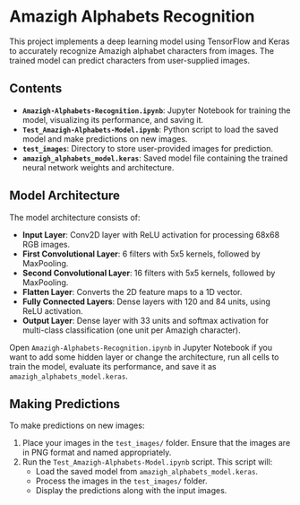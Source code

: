 # Amazigh Alphabets Recognition

This project implements a deep learning model using TensorFlow and Keras to accurately recognize Amazigh alphabet characters from images.
The trained model can predict characters from user-supplied images.

## Contents

- **`Amazigh-Alphabets-Recognition.ipynb`**: Jupyter Notebook for training the model, visualizing its performance, and saving it.
- **`Test_Amazigh-Alphabets-Model.ipynb`**: Python script to load the saved model and make predictions on new images.
- **`test_images`**: Directory to store user-provided images for prediction.
- **`amazigh_alphabets_model.keras`**: Saved model file containing the trained neural network weights and architecture.

## Model Architecture

The model architecture consists of:
- **Input Layer**: Conv2D layer with ReLU activation for processing 68x68 RGB images.
- **First Convolutional Layer**: 6 filters with 5x5 kernels, followed by MaxPooling.
- **Second Convolutional Layer**: 16 filters with 5x5 kernels, followed by MaxPooling.
- **Flatten Layer**: Converts the 2D feature maps to a 1D vector.
- **Fully Connected Layers**: Dense layers with 120 and 84 units, using ReLU activation.
- **Output Layer**: Dense layer with 33 units and softmax activation for multi-class classification (one unit per Amazigh character).

Open `Amazigh-Alphabets-Recognition.ipynb` in Jupyter Notebook if you want to add some hidden layer or change the architecture, run all cells to train the model, evaluate its performance, and save it as `amazigh_alphabets_model.keras`.

## Making Predictions

To make predictions on new images:
1. Place your images in the `test_images/` folder. Ensure that the images are in PNG format and named appropriately.
2. Run the `Test_Amazigh-Alphabets-Model.ipynb` script. This script will:
   - Load the saved model from `amazigh_alphabets_model.keras`.
   - Process the images in the `test_images/` folder.
   - Display the predictions along with the input images.
